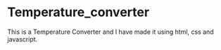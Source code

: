 # Temperature_converter
This is a Temperature Converter and I have made it using html, css and javascript.
